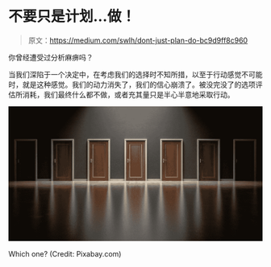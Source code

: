 # 不要只是计划…做！

> 原文：<https://medium.com/swlh/dont-just-plan-do-bc9d9ff8c960>

你曾经遭受过分析麻痹吗？

当我们深陷于一个决定中，在考虑我们的选择时不知所措，以至于行动感觉不可能时，就是这种感觉。我们的动力消失了，我们的信心崩溃了。被没完没了的选项评估所消耗，我们最终什么都不做，或者充其量只是半心半意地采取行动。

![](img/744cc46a3b6044c37352dcf64a29b764.png)

Which one? (Credit: Pixabay.com)